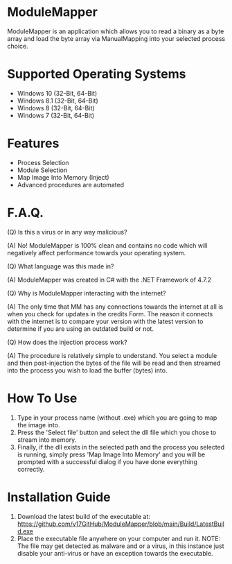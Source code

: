 # ModuleMapper

ModuleMapper is an application which allows you to read a binary as a byte array and load the byte array via ManualMapping into your selected process choice.

# Supported Operating Systems

- Windows 10 (32-Bit, 64-Bit)
- Windows 8.1 (32-Bit, 64-Bit)
- Windows 8 (32-Bit, 64-Bit)
- Windows 7 (32-Bit, 64-Bit)

# Features

- Process Selection
- Module Selection
- Map Image Into Memory (Inject)
- Advanced procedures are automated

# F.A.Q.

(Q) Is this a virus or in any way malicious?


(A) No! ModuleMapper is 100% clean and contains no code which will negatively affect performance towards your operating system.


(Q) What language was this made in?


(A) ModuleMapper was created in C# with the .NET Framework of 4.7.2


(Q) Why is ModuleMapper interacting with the internet?


(A) The only time that MM has any connections towards the internet at all is when you check for updates in the credits Form. The reason it connects with the internet is to compare your version with the latest version to determine if you are using an outdated build or not.


(Q) How does the injection process work?


(A) The procedure is relatively simple to understand. You select a module and then post-injection the bytes of the file will be read and then streamed into the process you wish to load the buffer (bytes) into.  

# How To Use

1) Type in your process name (without .exe) which you are going to map the image into.
2) Press the 'Select file' button and select the dll file which you chose to stream into memory.
3) Finally, if the dll exists in the selected path and the process you selected is running, simply press 'Map Image Into Memory' and you will be prompted with a successful dialog if you have done everything correctly.

# Installation Guide

1) Download the latest build of the executable at: https://github.com/v17GitHub/ModuleMapper/blob/main/Build/LatestBuild.exe
2) Place the executable file anywhere on your computer and run it. NOTE: The file may get detected as malware and or a virus, in this instance just disable your anti-virus or have an exception towards the executable.

